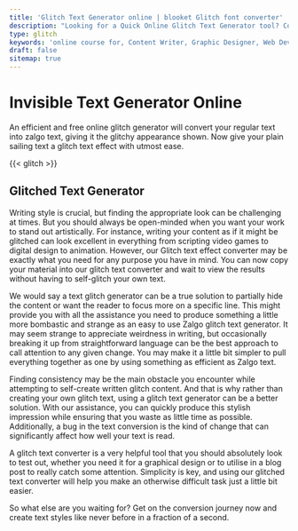 ```yaml
---
title: 'Glitch Text Generator online | blooket Glitch font converter'
description: "Looking for a Quick Online Glitch Text Generator tool? Convert Your Text to Zalgo Text Here With Our Zalgo Glitch Converter online free. Find Out More Here. Boolket"
type: glitch
keywords: 'online course for, Content Writer, Graphic Designer, Web Developer, Software Engineer, Frontend Developer graphic designer, UI designer, digital marketing'
draft: false
sitemap: true
---
```


# Invisible Text Generator Online

An efficient and free online glitch generator will convert your regular text into zalgo text, giving it the glitchy appearance shown. Now give your plain sailing text a glitch text effect with utmost ease. 

{{< glitch >}}

## Glitched Text Generator

Writing style is crucial, but finding the appropriate look can be challenging at times. But you should always be open-minded when you want your work to stand out artistically. For instance, writing your content as if it might be glitched can look excellent in everything from scripting video games to digital design to animation. However, our Glitch text effect converter may be exactly what you need for any purpose you have in mind. You can now copy your material into our glitch text converter and wait to view the results without having to self-glitch your own text.

We would say a text glitch generator can be a true solution to partially hide the content or want the reader to focus more on a specific line. This might provide you with all the assistance you need to produce something a little more bombastic and strange as an easy to use Zalgo glitch text generator. It may seem strange to appreciate weirdness in writing, but occasionally breaking it up from straightforward language can be the best approach to call attention to any given change. You may make it a little bit simpler to pull everything together as one by using something as efficient as Zalgo text.

Finding consistency may be the main obstacle you encounter while attempting to self-create written glitch content. And that is why rather than creating your own glitch text, using a glitch text generator can be a better solution. With our assistance, you can quickly produce this stylish impression while ensuring that you waste as little time as possible. Additionally, a bug in the text conversion is the kind of change that can significantly affect how well your text is read.

A glitch text converter is a very helpful tool that you should absolutely look to test out, whether you need it for a graphical design or to utilise in a blog post to really catch some attention. Simplicity is key, and using our glitched text converter will help you make an otherwise difficult task just a little bit easier.

So what else are you waiting for? Get on the conversion journey now and create text styles like never before in a fraction of a second. 

